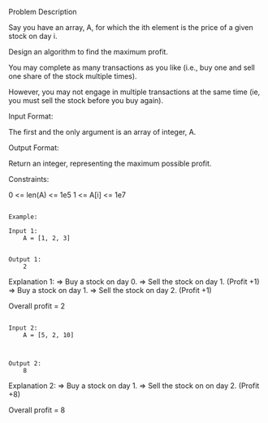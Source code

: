 Problem Description

Say you have an array, A, for which the ith element is the price of a given stock on day i.

Design an algorithm to find the maximum profit.

You may complete as many transactions as you like (i.e., buy one and sell one share of the stock multiple times).

However, you may not engage in multiple transactions at the same time (ie, you must sell the stock before you buy again).

Input Format:

The first and the only argument is an array of integer, A.

Output Format:

Return an integer, representing the maximum possible profit.

Constraints:

0 <= len(A) <= 1e5
1 <= A[i] <= 1e7
```

Example:

Input 1:
    A = [1, 2, 3]


Output 1:
    2

```

Explanation 1:
    => Buy a stock on day 0.
    => Sell the stock on day 1. (Profit +1)
    => Buy a stock on day 1.
    => Sell the stock on day 2. (Profit +1)



Overall profit = 2
```

Input 2:
    A = [5, 2, 10]



Output 2:
    8
```


Explanation 2:
    => Buy a stock on day 1.
    => Sell the stock on on day 2. (Profit +8)



Overall profit = 8
